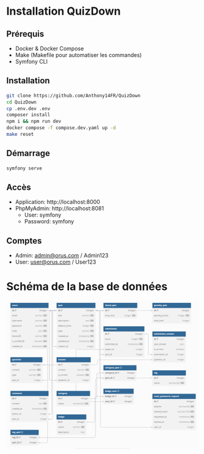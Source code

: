# Installation QuizDown

## Prérequis
- Docker & Docker Compose
- Make (Makefile pour automatiser les commandes)
- Symfony CLI

## Installation
```bash
git clone https://github.com/Anthony14FR/QuizDown
cd QuizDown
cp .env.dev .env
composer install
npm i && npm run dev
docker compose -f compose.dev.yaml up -d
make reset
```

## Démarrage
```bash
symfony serve
```

## Accès
- Application: http://localhost:8000
- PhpMyAdmin: http://localhost:8081
    - User: symfony
    - Password: symfony

## Comptes
- Admin: admin@orus.com / Admin123
- User: user@orus.com / User123


# Schéma de la base de données
![Database Schema](./bdd.png)

